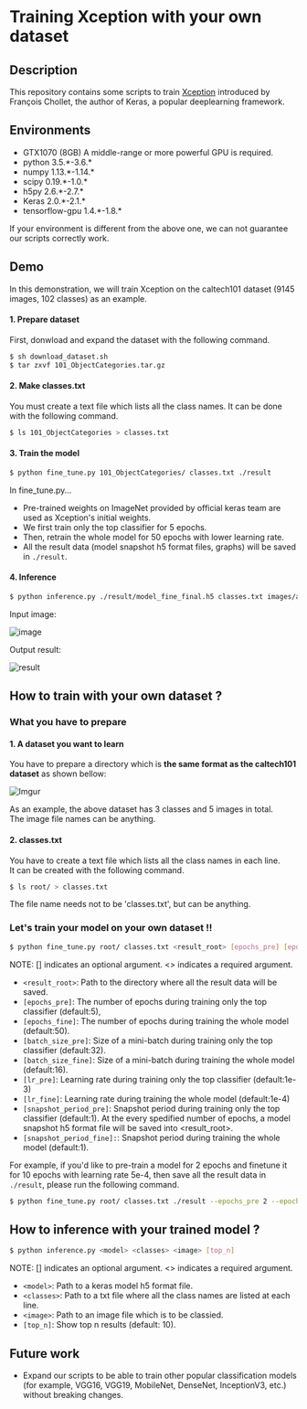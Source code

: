 # Training Xception with your own dataset


## Description


This repository contains some scripts to train [Xception](https://arxiv.org/pdf/1610.02357.pdf) introduced by François Chollet, the author of Keras, a popular deeplearning framework.


## Environments


* GTX1070 (8GB) A middle-range or more powerful GPU is required.
* python 3.5.\*-3.6.\*
* numpy 1.13.\*-1.14.\*
* scipy 0.19.\*-1.0.\*
* h5py 2.6.\*-2.7.\*
* Keras 2.0.\*-2.1.\*
* tensorflow-gpu 1.4.\*-1.8.\*

If your environment is different from the above one, we can not guarantee our scripts correctly work.


## Demo


In this demonstration, we will train Xception on the caltech101 dataset (9145 images, 102 classes) as an example.  


#### 1. Prepare dataset


First, donwload and expand the dataset with the following command.  

```bash
$ sh download_dataset.sh
$ tar zxvf 101_ObjectCategories.tar.gz
```


#### 2. Make classes.txt


You must create a text file which lists all the class names.
It can be done with the following command.

```bash
$ ls 101_ObjectCategories > classes.txt
```


#### 3. Train the model


```bash
$ python fine_tune.py 101_ObjectCategories/ classes.txt ./result
```

In fine\_tune.py...  

* Pre-trained weights on ImageNet provided by official keras team are used as Xception's initial weights.  
* We first train only the top classifier for 5 epochs.
* Then, retrain the whole model for 50 epochs with lower learning rate.
* All the result data (model snapshot h5 format files, graphs) will be saved in `./result`.


#### 4. Inference


```bash
$ python inference.py ./result/model_fine_final.h5 classes.txt images/airplane.jpg
```

Input image:

![image](https://i.imgur.com/AsesiD0.jpg)  

Output result:

![result](https://i.imgur.com/5GeXqgl.png)


## How to train with your own dataset ?


### What you have to prepare


#### 1. A dataset you want to learn


You have to prepare a directory which is **the same format as the caltech101 dataset** as shown bellow:  

![Imgur](http://i.imgur.com/qBa9cKr.png)  

As an example, the above dataset has 3 classes and 5 images in total.  
The image file names can be anything.


#### 2. classes.txt


You have to create a text file which lists all the class names in each line.  
It can be created with the following command.

```bash
$ ls root/ > classes.txt
```

The file name needs not to be 'classes.txt', but can be anything.


### Let's train your model on your own dataset !!


```bash
$ python fine_tune.py root/ classes.txt <result_root> [epochs_pre] [epochs_fine] [batch_size_pre] [batch_size_fine] [lr_pre] [lr_fine] [snapshot_period_pre] [snapshot_period_fine]
```
NOTE: [] indicates an optional argument. <> indicates a required argument.

* `<result_root>`: Path to the directory where all the result data will be saved.
* `[epochs_pre]`: The number of epochs during training only the top classifier (default:5),
* `[epochs_fine]`: The number of epochs during training the whole model (default:50).
* `[batch_size_pre]`: Size of a mini-batch during training only the top classifier (default:32).
* `[batch_size_fine]`: Size of a mini-batch during training the whole model (default:16).
* `[lr_pre]`: Learning rate during training only the top classifier (default:1e-3)
* `[lr_fine]`: Learning rate during training the whole model (default:1e-4)
* `[snapshot_period_pre]`: Snapshot period during training only the top classifier (default:1). At the every spedified number of epochs, a model snapshot h5 format file will be saved into <result_root>.
* `[snapshot_period_fine]:`: Snapshot period during training the whole model (default:1).

For example, if you'd like to pre-train a model for 2 epochs and finetune it for 10 epochs with learning rate 5e-4, then save all the result data in `./result`, please run the following command.

```bash
$ python fine_tune.py root/ classes.txt ./result --epochs_pre 2 --epochs_fine 10 --lr_fine 5e-4
```


## How to inference with your trained model ?


```bash
$ python inference.py <model> <classes> <image> [top_n]
```
NOTE: [] indicates an optional argument. <> indicates a required argument.

* `<model>`: Path to a keras model h5 format file.
* `<classes>`: Path to a txt file where all the class names are listed at each line.
* `<image>`: Path to an image file which is to be classied.
* `[top_n]`: Show top n results (default: 10).


## Future work

* Expand our scripts to be able to train other popular classification models (for example, VGG16, VGG19, MobileNet, DenseNet, InceptionV3, etc.) without breaking changes.
